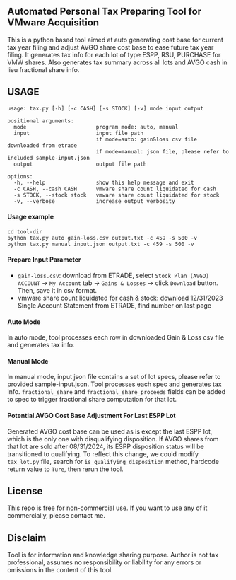 ## Automated Personal Tax Preparing Tool for VMware Acquisition
This is a python based tool aimed at auto generating cost base for current tax year filing and adjust AVGO share 
cost base to ease future tax year filing. It generates tax info for each lot of type ESPP, RSU, PURCHASE for VMW
shares. Also generates tax summary across all lots and AVGO cash in lieu fractional share info.

## USAGE
```text
usage: tax.py [-h] [-c CASH] [-s STOCK] [-v] mode input output

positional arguments:
  mode                      program mode: auto, manual
  input                     input file path 
                            if mode=auto: gain&loss csv file downloaded from etrade
                            if mode=manual: json file, please refer to included sample-input.json
  output                    output file path

options:
  -h, --help                show this help message and exit
  -c CASH, --cash CASH      vmware share count liquidated for cash
  -s STOCK, --stock stock   vmware share count liquidated for stock
  -v, --verbose             increase output verbosity
```

#### Usage example
```text
cd tool-dir
python tax.py auto gain-loss.csv output.txt -c 459 -s 500 -v
python tax.py manual input.json output.txt -c 459 -s 500 -v
```

#### Prepare Input Parameter
- `gain-loss.csv`: download from ETRADE, select `Stock Plan (AVGO) ACCOUNT` -> `My Account` tab -> `Gains & Losses` -> 
click `Download` button. Then, save it in csv format.
- vmware share count liquidated for cash & stock: download 12/31/2023 Single Account Statement from ETRADE, find number on last page

#### Auto Mode
In auto mode, tool processes each row in downloaded Gain & Loss csv file and generates tax info.

#### Manual Mode
In manual mode, input json file contains a set of lot specs, please refer to provided 
sample-input.json. Tool processes each spec and generates tax info. `fractional_share` and `fractional_share_proceeds` fields can be added to spec to
trigger fractional share computation for that lot.

#### Potential AVGO Cost Base Adjustment For Last ESPP Lot
Generated AVGO cost base can be used as is except the last ESPP lot, which is the only one with disqualifying disposition.
If AVGO shares from that lot are sold after 08/31/2024, its ESPP disposition status will be transitioned to qualifying. To reflect this change, we could 
modify `tax_lot.py` file, search for `is_qualifying_disposition` method, hardcode
return value to `Ture`, then rerun the tool.

## License
This repo is free for non-commercial use. If you want to use any of it commercially, please contact me.

## Disclaim
Tool is for information and knowledge sharing purpose. Author is not tax professional, assumes no responsibility or liability for any errors or omissions in the content of this tool.